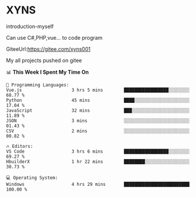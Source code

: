 # XYNS
introduction-myself

Can use C#,PHP,vue... to code program

GiteeUrl:https://gitee.com/xyns001

My all projects pushed on gitee

<!--START_SECTION:waka-->
📊 **This Week I Spent My Time On** 

```text
💬 Programming Languages: 
Vue.js                   3 hrs 5 mins        █████████████████░░░░░░░░   68.77 % 
Python                   45 mins             ████░░░░░░░░░░░░░░░░░░░░░   17.04 % 
JavaScript               32 mins             ███░░░░░░░░░░░░░░░░░░░░░░   11.89 % 
JSON                     3 mins              ░░░░░░░░░░░░░░░░░░░░░░░░░   01.43 % 
CSV                      2 mins              ░░░░░░░░░░░░░░░░░░░░░░░░░   00.82 % 

🔥 Editors: 
VS Code                  3 hrs 6 mins        █████████████████░░░░░░░░   69.27 % 
HbuilderX                1 hr 22 mins        ████████░░░░░░░░░░░░░░░░░   30.73 % 

💻 Operating System: 
Windows                  4 hrs 29 mins       █████████████████████████   100.00 % 
```


<!--END_SECTION:waka-->
